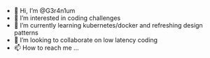 - 👋 Hi, I’m @G3r4n1um
- 👀 I’m interested in coding challenges
- 🌱 I’m currently learning kubernetes/docker and refreshing design patterns 
- 💞️ I’m looking to collaborate on low latency coding
- 📫 How to reach me ...

<!---
G3r4n1um/G3r4n1um is a ✨ special ✨ repository because its `README.md` (this file) appears on your GitHub profile.
You can click the Preview link to take a look at your changes.
--->
